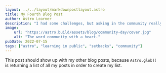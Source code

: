 ```yaml
---
layout: ../../layout/markdownpostlayout.astro
title: My Fourth Blog Post
author: Astro Learner
description: "I had some challenges, but asking in the community really helped!"
image: 
    url: "https://astro.build/assets/blog/community-day/cover.jpg"
    alt: "The word community with a heart."
pubDate: 2022-07-15
tags: ["astro", "learning in public", "setbacks", "community"]
---
```

This post should show up with my other blog posts, because `Astro.glob()` is returning a list of all my posts in order to create my list.